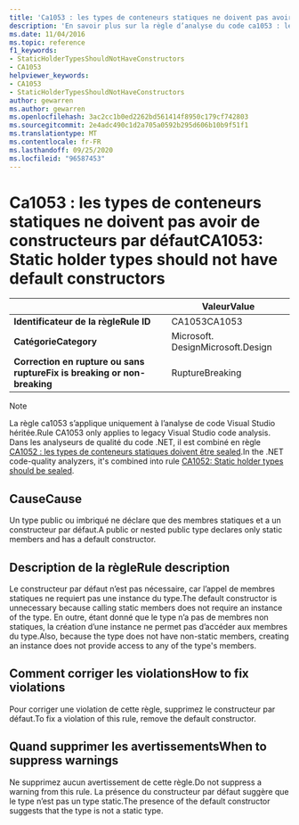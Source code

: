 ```yaml
---
title: 'Ca1053 : les types de conteneurs statiques ne doivent pas avoir de constructeurs (analyse du code)'
description: 'En savoir plus sur la règle d’analyse du code ca1053 : les types de conteneurs statiques ne doivent pas avoir de constructeurs'
ms.date: 11/04/2016
ms.topic: reference
f1_keywords:
- StaticHolderTypesShouldNotHaveConstructors
- CA1053
helpviewer_keywords:
- CA1053
- StaticHolderTypesShouldNotHaveConstructors
author: gewarren
ms.author: gewarren
ms.openlocfilehash: 3ac2cc1b0ed2262bd561414f8950c179cf742803
ms.sourcegitcommit: 2e4adc490c1d2a705a0592b295d606b10b9f51f1
ms.translationtype: MT
ms.contentlocale: fr-FR
ms.lasthandoff: 09/25/2020
ms.locfileid: "96587453"
---
```

# <a name="ca1053-static-holder-types-should-not-have-default-constructors"></a><span data-ttu-id="fce92-103">Ca1053 : les types de conteneurs statiques ne doivent pas avoir de constructeurs par défaut</span><span class="sxs-lookup"><span data-stu-id="fce92-103">CA1053: Static holder types should not have default constructors</span></span>

| | <span data-ttu-id="fce92-104">Valeur</span><span class="sxs-lookup"><span data-stu-id="fce92-104">Value</span></span> |
|-|-|
| <span data-ttu-id="fce92-105">**Identificateur de la règle**</span><span class="sxs-lookup"><span data-stu-id="fce92-105">**Rule ID**</span></span> |<span data-ttu-id="fce92-106">CA1053</span><span class="sxs-lookup"><span data-stu-id="fce92-106">CA1053</span></span>|
| <span data-ttu-id="fce92-107">**Catégorie**</span><span class="sxs-lookup"><span data-stu-id="fce92-107">**Category**</span></span> |<span data-ttu-id="fce92-108">Microsoft. Design</span><span class="sxs-lookup"><span data-stu-id="fce92-108">Microsoft.Design</span></span>|
| <span data-ttu-id="fce92-109">**Correction en rupture ou sans rupture**</span><span class="sxs-lookup"><span data-stu-id="fce92-109">**Fix is breaking or non-breaking**</span></span> |<span data-ttu-id="fce92-110">Rupture</span><span class="sxs-lookup"><span data-stu-id="fce92-110">Breaking</span></span>|

> [!NOTE]
> <span data-ttu-id="fce92-111">La règle ca1053 s’applique uniquement à l’analyse de code Visual Studio héritée.</span><span class="sxs-lookup"><span data-stu-id="fce92-111">Rule CA1053 only applies to legacy Visual Studio code analysis.</span></span> <span data-ttu-id="fce92-112">Dans les analyseurs de qualité du code .NET, il est combiné en règle [CA1052 : les types de conteneurs statiques doivent être sealed](ca1052.md).</span><span class="sxs-lookup"><span data-stu-id="fce92-112">In the .NET code-quality analyzers, it's combined into rule [CA1052: Static holder types should be sealed](ca1052.md).</span></span>

## <a name="cause"></a><span data-ttu-id="fce92-113">Cause</span><span class="sxs-lookup"><span data-stu-id="fce92-113">Cause</span></span>

<span data-ttu-id="fce92-114">Un type public ou imbriqué ne déclare que des membres statiques et a un constructeur par défaut.</span><span class="sxs-lookup"><span data-stu-id="fce92-114">A public or nested public type declares only static members and has a default constructor.</span></span>

## <a name="rule-description"></a><span data-ttu-id="fce92-115">Description de la règle</span><span class="sxs-lookup"><span data-stu-id="fce92-115">Rule description</span></span>

<span data-ttu-id="fce92-116">Le constructeur par défaut n’est pas nécessaire, car l’appel de membres statiques ne requiert pas une instance du type.</span><span class="sxs-lookup"><span data-stu-id="fce92-116">The default constructor is unnecessary because calling static members does not require an instance of the type.</span></span> <span data-ttu-id="fce92-117">En outre, étant donné que le type n’a pas de membres non statiques, la création d’une instance ne permet pas d’accéder aux membres du type.</span><span class="sxs-lookup"><span data-stu-id="fce92-117">Also, because the type does not have non-static members, creating an instance does not provide access to any of the type's members.</span></span>

## <a name="how-to-fix-violations"></a><span data-ttu-id="fce92-118">Comment corriger les violations</span><span class="sxs-lookup"><span data-stu-id="fce92-118">How to fix violations</span></span>

<span data-ttu-id="fce92-119">Pour corriger une violation de cette règle, supprimez le constructeur par défaut.</span><span class="sxs-lookup"><span data-stu-id="fce92-119">To fix a violation of this rule, remove the default constructor.</span></span>

## <a name="when-to-suppress-warnings"></a><span data-ttu-id="fce92-120">Quand supprimer les avertissements</span><span class="sxs-lookup"><span data-stu-id="fce92-120">When to suppress warnings</span></span>

<span data-ttu-id="fce92-121">Ne supprimez aucun avertissement de cette règle.</span><span class="sxs-lookup"><span data-stu-id="fce92-121">Do not suppress a warning from this rule.</span></span> <span data-ttu-id="fce92-122">La présence du constructeur par défaut suggère que le type n’est pas un type static.</span><span class="sxs-lookup"><span data-stu-id="fce92-122">The presence of the default constructor suggests that the type is not a static type.</span></span>
